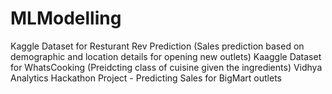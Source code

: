 # MLModelling
Kaggle Dataset for Resturant Rev Prediction (Sales prediction based on demographic and location details for opening new outlets)
Kaaggle Dataset for WhatsCooking (Preidcting class of cuisine given the ingredients)
Vidhya Analytics Hackathon Project - Predicting Sales for BigMart outlets
